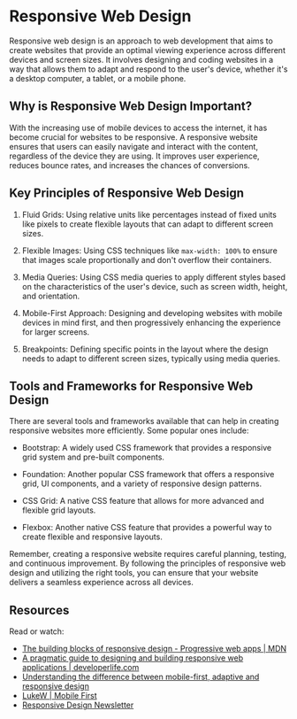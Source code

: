 # Responsive Web Design

Responsive web design is an approach to web development that aims to create websites that provide an optimal viewing experience across different devices and screen sizes. It involves designing and coding websites in a way that allows them to adapt and respond to the user's device, whether it's a desktop computer, a tablet, or a mobile phone.

## Why is Responsive Web Design Important?

With the increasing use of mobile devices to access the internet, it has become crucial for websites to be responsive. A responsive website ensures that users can easily navigate and interact with the content, regardless of the device they are using. It improves user experience, reduces bounce rates, and increases the chances of conversions.

## Key Principles of Responsive Web Design

1. Fluid Grids: Using relative units like percentages instead of fixed units like pixels to create flexible layouts that can adapt to different screen sizes.

2. Flexible Images: Using CSS techniques like `max-width: 100%` to ensure that images scale proportionally and don't overflow their containers.

3. Media Queries: Using CSS media queries to apply different styles based on the characteristics of the user's device, such as screen width, height, and orientation.

4. Mobile-First Approach: Designing and developing websites with mobile devices in mind first, and then progressively enhancing the experience for larger screens.

5. Breakpoints: Defining specific points in the layout where the design needs to adapt to different screen sizes, typically using media queries.

## Tools and Frameworks for Responsive Web Design

There are several tools and frameworks available that can help in creating responsive websites more efficiently. Some popular ones include:

- Bootstrap: A widely used CSS framework that provides a responsive grid system and pre-built components.

- Foundation: Another popular CSS framework that offers a responsive grid, UI components, and a variety of responsive design patterns.

- CSS Grid: A native CSS feature that allows for more advanced and flexible grid layouts.

- Flexbox: Another native CSS feature that provides a powerful way to create flexible and responsive layouts.

Remember, creating a responsive website requires careful planning, testing, and continuous improvement. By following the principles of responsive web design and utilizing the right tools, you can ensure that your website delivers a seamless experience across all devices.

## Resources

Read or watch:

- [The building blocks of responsive design - Progressive web apps | MDN](https://developer.mozilla.org/en-US/docs/Learn/CSS/CSS_layout/Responsive_Design)
- [A pragmatic guide to designing and building responsive web applications | developerlife.com](https://developerlife.com/2019/08/25/guide-to-building-responsive-web-apps/)
- [Understanding the difference between mobile-first, adaptive and responsive design](https://fredericgonzalo.com/en/understanding-the-difference-between-mobile-first-adaptive-and-responsive-design/)
- [LukeW | Mobile First](https://www.lukew.com/ff/entry.asp?933)
- [Responsive Design Newsletter](https://bytes.dev/?s=rwd)